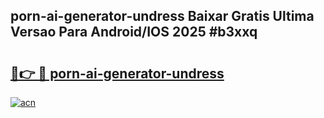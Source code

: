 ## porn-ai-generator-undress Baixar Gratis Ultima Versao Para Android/IOS 2025 #b3xxq

# <h2><a href="https://ainizakaria.my?title=porn-ai-generator-undress&ref=20M">🔗👉 🔴 porn-ai-generator-undress</a></h2>

[![acn](https://github.com/user-attachments/assets/0f9c940e-d8b0-45ae-aac7-cd30a18b3e1c)](https://ainizakaria.my?title=porn-ai-generator-undress&ref=20M)

